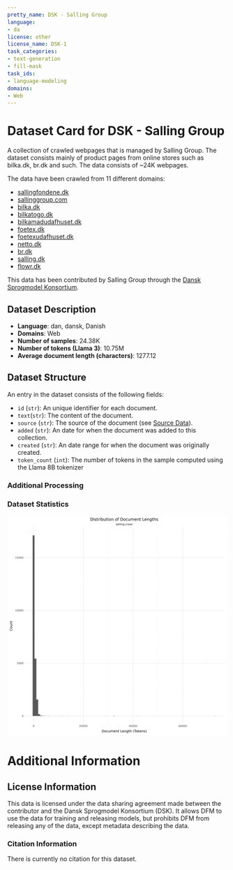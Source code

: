 ```yaml
---
pretty_name: DSK - Salling Group
language:
- da
license: other
license_name: DSK-1
task_categories:
- text-generation
- fill-mask
task_ids:
- language-modeling
domains:
- Web
---
```


# Dataset Card for DSK - Salling Group

<!-- START-SHORT DESCRIPTION -->
A collection of crawled webpages that is managed by Salling Group. The dataset consists mainly of product pages from online stores such as bilka.dk, br.dk and such. The data consists of ~24K webpages.
<!-- END-SHORT DESCRIPTION -->

The data have been crawled from 11 different domains:
- [sallingfondene.dk](sallingfondene.dk)
- [sallinggroup.com](sallinggroup.com)
- [bilka.dk](bilka.dk)
- [bilkatogo.dk](bilkatogo.dk)
- [bilkamadudafhuset.dk](bilkamadudafhuset.dk)
- [foetex.dk](foetex.dk)
- [foetexudafhuset.dk](foetexudafhuset.dk)
- [netto.dk](netto.dk)
- [br.dk](br.dk)
- [salling.dk](salling.dk)
- [flowr.dk](flowr.dk)

This data has been contributed by Salling Group through the [Dansk Sprogmodel Konsortium](https://alexandra.dk/dsk). 


## Dataset Description

<!-- START-DESC-STATS -->
- **Language**: dan, dansk, Danish
- **Domains**: Web
- **Number of samples**: 24.38K
- **Number of tokens (Llama 3)**: 10.75M
- **Average document length (characters)**: 1277.12
<!-- END-DESC-STATS -->


## Dataset Structure
An entry in the dataset consists of the following fields:

- `id` (`str`): An unique identifier for each document.
- `text`(`str`): The content of the document.
- `source` (`str`): The source of the document (see [Source Data](#source-data)).
- `added` (`str`): An date for when the document was added to this collection.
- `created` (`str`): An date range for when the document was originally created.
- `token_count` (`int`): The number of tokens in the sample computed using the Llama 8B tokenizer


### Additional Processing


### Dataset Statistics

<!-- START-DATASET PLOTS -->
<p align="center">
<img src="./images/dist_document_length.png" width="600" style="margin-right: 10px;" />
</p>
<!-- END-DATASET PLOTS -->


# Additional Information

## License Information
This data is licensed under the data sharing agreement made between the contributor and the Dansk Sprogmodel Konsortium (DSK). 
It allows DFM to use the data for training and releasing models, but prohibits DFM from releasing any of the data, except metadata describing the data. 

### Citation Information

There is currently no citation for this dataset.

